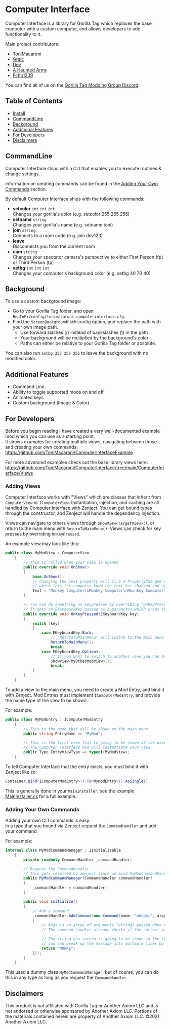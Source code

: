 # Computer Interface

Computer Interface is a library for Gorilla Tag which replaces the base computer with a custom computer, and allows developers to add functionality to it.

Main project contributors:

- [ToniMacaroni](https://github.com/ToniMacaroni)
- [Graic](https://github.com/Graicc)
- [Dev](https://github.com/developer9998)
- [A Haunted Army](https://github.com/AHauntedArmy)
- [Fchb1239](https://github.com/fchb1239)

You can find all of us on the [Gorilla Tag Modding Group Discord](http://discord.gg/monkemod).

## Table of Contents

- [Install](#install)
- [CommandLine](#commandline)
- [Background](#background)
- [Additional Features](#additional-features)
- [For Developers](#for-developers)
- [Disclaimers](#disclaimers)

## CommandLine

Computer Interface ships with a CLI that enables you to execute routines & change settings.

Information on creating commands can be found in the [Adding Your Own Commands](#adding-your-own-commands) section.

By default Computer Interface ships with the following commands:

- **setcolor** ``int`` ``int`` ``int``  
  Changes your gorilla's color (e.g. setcolor 255 255 255)
- **setname** ``string``  
  Changes your gorilla's name (e.g. setname toni)
- **join** ``string``  
  Connects to a room code (e.g. join dev123)
- **leave**  
  Disconnects you from the current room
- **cam** ``string``  
  Changes your spectator camera's perspective to either First Person (fp) or Third Person (tp)
- **setbg** ``int`` ``int`` ``int``  
  Changes your computer's background color (e.g. setbg 40 70 40)

## Background

To use a custom background image:

- Go to your Gorilla Tag folder, and open ``BepInEx/config/tonimacaroni.computerinterface.cfg``.
- Find the `ScreenBackgroundPath` config option, and replace the path with your own image path.
  - Use forward slashes (/) instead of backslashes (\\) in the path
  - Your background will be multiplied by the background's color
  - Paths can either be relative to your Gorilla Tag folder or absolute.
  
You can also run ``setbg 255 255 255`` to leave the background with no modified color.

## Additional Features

- Command Line
- Ability to toggle supported mods on and off
- Animated keys
- Custom background (Image & Color)

## For Developers

Before you begin reading I have created a very well-documented example mod which you can use as a starting point.  
It shows examples for creating multiple views, navigating between those and creating your own commands:  
<https://github.com/ToniMacaroni/ComputerInterfaceExample>

For more advanced examples check out the base library views here:  
<https://github.com/ToniMacaroni/ComputerInterface/tree/main/ComputerInterface/Views>

### Adding Views

Computer Interface works with "Views" which are classes that inherit from `ComputerView` or `IComputerView`.
Instantiation, injection, and caching are all handled by Computer Interface with Zenject. You can get bound types through the constructor, and Zenject will handle the dependency injection.

Views can navigate to others views through `ShowView<TargetView>()`, or return to the main menu with `ReturnToMainMenu()`.
Views can check for key presses by overriding `OnKeyPressed`.

An example view may look like this:

```csharp
public class MyModView : ComputerView
    {
        // This is called when your view is opened
        public override void OnShow()
        {
            base.OnShow();
            // Changing the Text property will fire a PropertyChanged event
            // which lets the computer know the text has changed and updates it
            Text = "Monkey Computer\nMonkey Computer\nMounkey Computer";
        }

        // You can do something on keypresses by overriding "OnKeyPressed"
        // It gets an EKeyboardKey passed as a parameter which wraps the old character string
        public override void OnKeyPressed(EKeyboardKey key)
        {
            switch (key)
            {
                case EKeyboardKey.Back:
                    // "ReturnToMainMenu" will switch to the main menu again
                    ReturnToMainMenu();
                    break;
                case EKeyboardKey.Option1:
                    // If you want to switch to another view you can do it like this
                    ShowView<MyOtherModView>();
                    break;
            }
        }
    }
```

To add a view to the main menu, you need to create a Mod Entry, and bind it with Zenject.
Mod Entries must implement `IComputerModEntry`, and provide the name type of the view to be shown.

For example:

```csharp
public class MyModEntry : IComputerModEntry
    {
        // This is the name that will be shown on the main menu
        public string EntryName => "MyMod";

        // This is the first view that is going to be shown if the user selects you mod
        // The Computer Interface mod will instantiate your view 
        public Type EntryViewType => typeof(MyModView);
    }
```

To tell Computer Interface that the entry exists, you must bind it with Zenject like so:

```csharp
Container.Bind<IComputerModEntry>().To<MyModEntry>().AsSingle();
```

This is generally done in your `MainInstaller`, see the example [MainInstaller.cs](https://github.com/ToniMacaroni/ComputerInterfaceExample/blob/main/ComputerModExample/MainInstaller.cs) for a full example.

### Adding Your Own Commands

Adding your own CLI commands is easy.  
In a type that you bound via Zenject request the `CommandHandler` and add your command.

For example:

```csharp
internal class MyModCommandManager : IInitializable
    {
        private readonly CommandHandler _commandHandler;

        // Request the CommandHandler
        // This gets resolved by zenject since we bind MyModCommandManager in the container
        public MyModCommandManager(CommandHandler commandHandler)
        {
            _commandHandler = commandHandler;
        }

        public void Initialize()
        {
            // Add a command
            _commandHandler.AddCommand(new Command(name: "whoami", argumentCount: 0, args =>
            {
                // Args is an array of arguments (string) passed when entering the command
                // The command handler already checks if the correct amount of arguments is passed

                // The string you return is going to be shown in the terminal as a return message
                // you can break up the message into multiple lines by using \n
                return "MONKE";
            }));
        }
    }
```

This used a dummy class `MyModCommandManager`, but of course, you can do this in any type as long as you request the `CommandHandler`.

## Disclaimers

This product is not affiliated with Gorilla Tag or Another Axiom LLC and is not endorsed or otherwise sponsored by Another Axiom LLC. Portions of the materials contained herein are property of Another Axiom LLC. ©2021 Another Axiom LLC.
